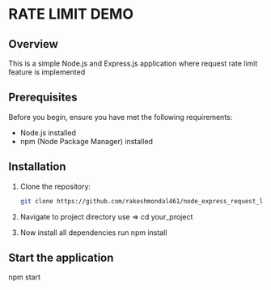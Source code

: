 # RATE LIMIT DEMO

## Overview

This is a simple Node.js and Express.js application where request rate limit feature is implemented

## Prerequisites

Before you begin, ensure you have met the following requirements:

- Node.js installed
- npm (Node Package Manager) installed

## Installation

1. Clone the repository:

   ```bash
   git clone https://github.com/rakeshmondal461/node_express_request_limit.git

   ```

2. Navigate to project directory
   use => cd your_project

3. Now install all dependencies
   run npm install

## Start the application

npm start
